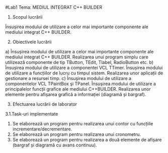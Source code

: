#Lab1
Tema: MEDIUL INTEGRAT C++ BUILDER
1.	Scopul lucrării

Însușirea modului de utilizare a celor mai importante componente ale mediului integrat C++ BUILDER. 

2.	Obiectivele lucrării

a)	Însușirea modului de utilizare a celor mai importante componente ale mediului integrat C++ BUILDER. Realizarea unui program simplu care utilizează componente de tip TButton, TEdit, Tlabel, RadioButton etc. 
b)	Însușirea modului de utilizare a componentei VCL TTimer. Însușirea modului de utilizare a funcțiilor de lucru cu timpul sistem. Realizarea unor aplicații de gestionare a resursei timp. 
c)	Însușirea modului de utilizare a componentelor VCL TPaintBox şi TPanel. Însușirea modului de utilizare a principalelor funcții grafice ale mediului C++BUILDER. Realizarea unor elemente pentru afișarea grafică a informației (diagramă și bargraf). 

3.	Efectuarea lucrării de laborator

3.1.Task-uri implementate 

1.	Se elaborează un program pentru realizarea unui contor cu funcțiile incrementare/decrementare. 
2.	Se elaborează un program pentru realizarea unui cronometru. 
3.	Se elaborează un program pentru realizarea a două elemente de afișare 
(bargraf și diagramă cu avans continuu).
